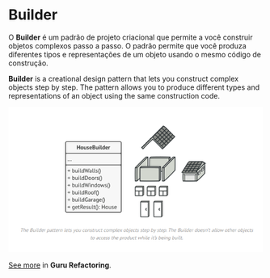 # Builder

O **Builder** é um padrão de projeto criacional que permite a você construir objetos complexos passo a passo. O padrão permite que você produza diferentes tipos e representações de um objeto usando o mesmo código de construção.

**Builder** is a creational design pattern that lets you construct complex objects step by step. The pattern allows you to produce different types and representations of an object using the same construction code.

<p align="center">
  <img src="./pattern.png">
</p>

[See more](https://refactoring.guru/design-patterns/builder) in **Guru Refactoring**.
